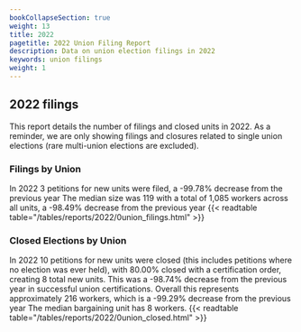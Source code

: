 ```yaml
---
bookCollapseSection: true
weight: 13
title: 2022
pagetitle: 2022 Union Filing Report
description: Data on union election filings in 2022
keywords: union filings
weight: 1
---
```


## 2022 filings

This report details the number of filings and closed units in 2022. As a reminder, we are only showing filings and closures related to single union elections (rare multi-union elections are excluded).

### Filings by Union
In 2022 3 petitions for new units were filed, a -99.78% decrease from the previous year The median size was 119 with a total of 1,085 workers across all units, a -98.49% decrease from the previous year
{{< readtable table="/tables/reports/2022/0union_filings.html" >}}

### Closed Elections by Union
In 2022 10 petitions for new units were closed (this includes petitions where no election was ever held), with 80.00% closed with a certification order, creating 8 total new units. This was a -98.74% decrease from the previous year in successful union certifications. Overall this represents approximately 216 workers, which is a -99.29% decrease from the previous year The median bargaining unit has 8 workers.
{{< readtable table="/tables/reports/2022/0union_closed.html" >}}
